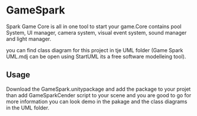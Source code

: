 # GameSpark

Spark Game Core is all in one tool to start your game.Core contains pool System, UI manager, camera system, visual event system, sound manager and light manager.

you can find class diagram for this project in tje UML folder (Game Spark UML.mdj can be open using StartUML its a free software modelleing tool).  

## Usage

Download the GameSpark.unitypackage and add the package to your projet than add GameSparkCender script to your scene and you are good to go for more information you can look demo in the pakage and the class diagrams in the UML folder.